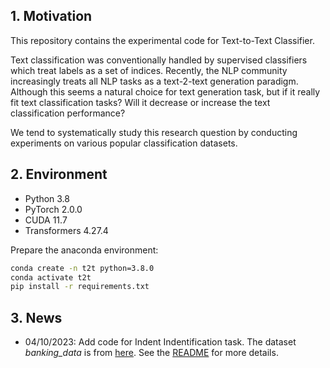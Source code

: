 
## 1. Motivation

This repository contains the experimental code for Text-to-Text Classifier.

Text classification was conventionally handled by supervised classifiers which treat labels as a set of indices. Recently, the NLP community increasingly treats all NLP tasks as a text-2-text generation paradigm. Although this seems a natural choice for text generation task, but if it really fit text classification tasks? Will it decrease or increase the text classification performance? 

We tend to systematically study this research question by conducting experiments on various popular classification datasets. 

## 2. Environment

- Python 3.8
- PyTorch 2.0.0
- CUDA 11.7
- Transformers 4.27.4

Prepare the anaconda environment:

```bash
conda create -n t2t python=3.8.0
conda activate t2t
pip install -r requirements.txt
```


## 3. News

- 04/10/2023: Add code for Indent Indentification task. The dataset *banking_data* is from [here](https://github.com/PolyAI-LDN/task-specific-datasets/tree/master/banking_data). See the [README]() for more details.